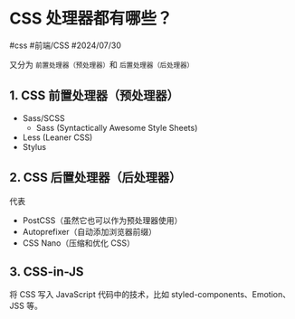 
# CSS 处理器都有哪些？


#css  #前端/CSS  #2024/07/30 

又分为 `前置处理器（预处理器）`和 `后置处理器（后处理器）`

## 1. CSS 前置处理器（预处理器）

- Sass/SCSS
	- Sass (Syntactically Awesome Style Sheets)
- Less (Leaner CSS)
- Stylus

## 2. CSS 后置处理器（后处理器）

代表

- PostCSS（虽然它也可以作为预处理器使用）
- Autoprefixer（自动添加浏览器前缀）
- CSS Nano（压缩和优化 CSS）

## 3. CSS-in-JS

将 CSS 写入 JavaScript 代码中的技术，比如 styled-components、Emotion、JSS 等。

